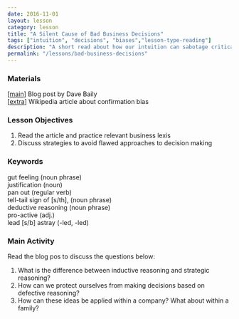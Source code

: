 ```yaml
---
date: 2016-11-01
layout: lesson
category: lesson
title: "A Silent Cause of Bad Business Decisions"
tags: ["intuition", "decisions", "biases","lesson-type-reading"]
description: "A short read about how our intuition can sabotage critical decisions."
permalink: "/lessons/bad-business-decisions"
---
```

### Materials 
[<a href="https://medium.dave-bailey.com/the-silent-cause-of-bad-business-decisions-b95d977b5ca7" target="_blank">main</a>] Blog post by Dave Baily  
[<a href="https://en.wikipedia.org/wiki/Confirmation_bias" target="_blank">extra</a>] Wikipedia article about confirmation bias

### Lesson Objectives

1. Read the article and practice relevant business lexis
2. Discuss strategies to avoid flawed approaches to decision making

### Keywords  
gut feeling (noun phrase)  
justification (noun)  
pan out (regular verb)  
tell-tail sign of [s/th], (noun phrase)  
deductive reasoning (noun phrase)  
pro-active (adj.)  
lead [s/b] astray (-led, -led)  

### Main Activity  
Read the blog pos to discuss the questions below: 

1. What is the difference between inductive reasoning and strategic reasoning? 
2. How can we protect ourselves from making decisions based on defective reasoning? 
3. How can these ideas be applied within a company? What about within a family? 


